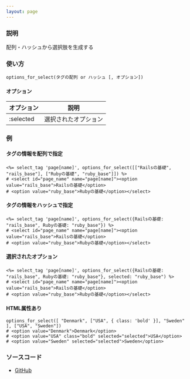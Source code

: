 ```yaml
---
layout: page
---
```

### 説明
配列・ハッシュから選択肢を生成する

### 使い方
    options_for_select(タグの配列 or ハッシュ [, オプション])

#### オプション

オプション  | 説明
--------- | ----------
:selected | 選択されたオプション

### 例
#### タグの情報を配列で指定
    <%= select_tag 'page[name]', options_for_select([["Railsの基礎", "rails_base"], ["Rubyの基礎", "ruby_base"]]) %>
    # <select id="page_name" name="page[name]"><option value="rails_base">Railsの基礎</option>
    # <option value="ruby_base">Rubyの基礎</option></select>

#### タグの情報をハッシュで指定
    <%= select_tag 'page[name]', options_for_select({Railsの基礎: "rails_base", Rubyの基礎: "ruby_base"}) %>
    # <select id="page_name" name="page[name]"><option value="rails_base">Railsの基礎</option>
    # <option value="ruby_base">Rubyの基礎</option></select>

#### 選択されたオプション
    <%= select_tag 'page[name]', options_for_select({Railsの基礎: "rails_base", Rubyの基礎: "ruby_base"}, selected: "ruby_base") %>
    # <select id="page_name" name="page[name]"><option value="rails_base">Railsの基礎</option>
    # <option value="ruby_base">Rubyの基礎</option></select>

#### HTML属性あり
    options_for_select([ "Denmark", ["USA", { class: 'bold' }], "Sweden" ], ["USA", "Sweden"])
    # <option value="Denmark">Denmark</option>
    # <option value="USA" class="bold" selected="selected">USA</option>
    # <option value="Sweden" selected="selected">Sweden</option>

### ソースコード
* [GitHub](https://github.com/rails/rails/blob/f33d52c95217212cbacc8d5e44b5a8e3cdc6f5b3/actionview/lib/action_view/helpers/form_options_helper.rb#L357)